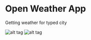 # Open Weather App
Getting weather for typed city

![alt tag](http://cs630325.vk.me/v630325820/9a58/EgtqGllIBtE.jpg)
![alt tag](http://cs630325.vk.me/v630325820/9a5f/cC0aah7eBHE.jpg)
